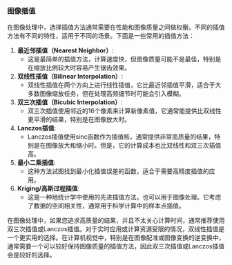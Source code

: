 ### 图像插值

在图像处理中，选择插值方法通常需要在性能和图像质量之间做权衡。不同的插值方法有不同的特性，适用于不同的场景。下面是一些常用的插值方法：

1. **最近邻插值（Nearest Neighbor）**:
   - 这是最简单的插值方法，计算速度快，但图像质量可能不是最佳，特别是在缩放比例较大时容易产生锯齿效果。
2. **双线性插值（Bilinear Interpolation）**:
   - 双线性插值在两个方向上进行线性插值，它比最近邻插值平滑，适合于大多数图像缩放任务，但在处理高频细节时可能会引入模糊。
3. **双三次插值（Bicubic Interpolation）**:
   - 双三次插值使用邻近的16个像素来计算新像素值，它通常能提供比双线性更平滑的结果，特别是在图像放大时。
4. **Lanczos插值**:
   - Lanczos插值使用sinc函数作为插值核，通常提供非常高质量的结果，特别是在图像放大和缩小时。但是，它的计算成本也比双线性和双三次插值高。
5. **最小二乘插值**:
   - 这种方法试图找到最小化插值误差的函数，适合于需要高精度插值的应用。
6. **Kriging/高斯过程插值**:
   - 这是一种地统计学中使用的先进插值方法，也可以用于图像处理。它考虑了数据的空间相关性，通常用于科学计算中的样本点插值。

在图像处理中，如果您追求高质量的结果，并且不太关心计算时间，通常推荐使用双三次插值或Lanczos插值。对于实时应用或计算资源受限的情况，双线性插值是一个更实用的选择。在计算机视觉中，特别是在图像配准或图像变换的逆变换中，通常需要一个可以较好保持图像质量的插值方法，因此双三次插值或Lanczos插值会是较好的选择。